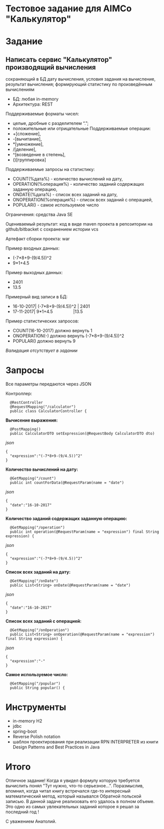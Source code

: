 Тестовое задание для AIMCo "Калькулятор"
======================================

Задание
========

## Написать сервис "Калькулятор" производящий вычисления
сохраняющий в БД дату вычисления, условия задания на вычисление, результат вычисления; формирующий статистику по произведённым вычислениям
- БД: любая in-memory
- Архитектура: REST

Поддерживаемые форматы чисел:
- целые, дробные с разделителем “.”; 
- положительные или отрицательные
Поддерживаемые операции:
- +[сложение], 
- -[вычитание], 
- *[умножение], 
- /[деление], 
- ^[возведение в степень], 
- ()[группировка]
 
Поддерживаемые запросы на статистику: 
- COUNT(%дата%) - количество вычислений на дату,
- OPERATION(%операция%) - количество заданий содержащих заданную операцию,
- ONDATE(%дата%) - список всех заданий на дату,
- ONOPERATION(%операция%) - список всех заданий с операцией,
- POPULAR() - самое используемое число

Ограничения: средства Java SE

Оцениваемый результат: код в виде maven проекта в репозитории на github/bitbacket с сохранением истории vcs

Артефакт сборки проекта: war

Пример входных данных:
- (-7*8+9-(9/4.5))^2
- 9*1+4.5

Пример выходных данных: 
- 2401
- 13.5

Примерный вид записи в БД:
- 16-10-2017| (-7*8+9-(9/4.5))^2 | 2401 
- 17-11-2017| 9*1+4.5                   |13.5

Пример статистических запросов:
- COUNT(16-10-2017) должно вернуть 1
- ONOPERATION(-) должно вернуть (-7*8+9-(9/4.5))^2
- POPULAR() должно вернуть 9

*Валидация отсутствует в задании*

Запросы
=======
Все параметры передаются через JSON

Контроллер:
```
  @RestController
  @RequestMapping("/calculator")
  public class CalculatorController {
```
**Вычисение выражения:**
```
  @PostMapping()
  public CalculatorDTO setExpression(@RequestBody CalculatorDTO dto)
```
*json*
```
{
  "expression":"(-7*8+9-(9/4.5))^2"
}
```
**Количество вычислений на дату:**
```
  @GetMapping("/count")
  public int countForData(@RequestParam(name = "date")
```
*json*
```
{
  "date":"16-10-2017"
}
```
**Kоличество заданий содержащих заданную операцию:**
```
  @GetMapping("/operation")
  public int operation(@RequestParam(name = "expression") final String expression) {
```
*json*
```
{
  "expression":"(-7*8+9-(9/4.5))^2"
}
```
**Cписок всех заданий на дату:**
```
  @GetMapping("/onDate")
  public List<String> onDate(@RequestParam(name = "date")
```
*json*
```
{
  "date":"16-10-2017"
}
```
**Cписок всех заданий с операцией:**
```
  @GetMapping("/onOperation")
  public List<String> onOperation(@RequestParam(name = "expression") final String expression) {
```
*json*
```
{
  "expression":"-"
}
```
**Cамое используемое число:**
```
  @GetMapping("/popular")
  public String popular() {      
```
Инструменты
===========
- in-memory H2
- jdbc
- spring-boot
- Reverse Polish notation
- шаблон проектирования при реализации RPN INTERPRETER из книги Design Patterns and Best Practices in Java


Итого
===========

Отличное задание! Когда я увидел формулу которую требуется вычислить понял "Тут нужно, что-то серьезное...". Поразмыслив, впомнил, когда читал книгу встречался где-то интересный математический метод, который назывался Обратной польской записью. В данной задаче реализовать его удалось в полном объеме. Это одно из самых увлекательных заданий которое я решал за последний год !

С уважением Анатолий.